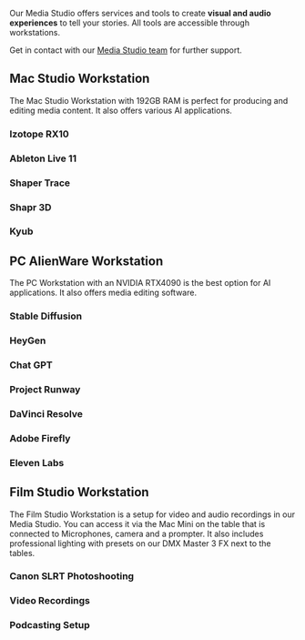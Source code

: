 Our Media Studio offers services and tools to create **visual and audio experiences** to tell your stories. All tools are accessible through workstations.

Get in contact with our [Media Studio team](../team/team.md/#media-studio-team) for further support.

## Mac Studio Workstation  

The Mac Studio Workstation with 192GB RAM is perfect for producing and editing media content. It also offers various AI applications.

### Izotope RX10

### Ableton Live 11

### Shaper Trace

### Shapr 3D

### Kyub

## PC AlienWare Workstation

The PC Workstation with an NVIDIA RTX4090 is the best option for AI applications. It also offers media editing software.

### Stable Diffusion

### HeyGen

### Chat GPT

### Project Runway

### DaVinci Resolve

### Adobe Firefly

### Eleven Labs

## Film Studio Workstation

The Film Studio Workstation is a setup for video and audio recordings in our Media Studio. You can access it via the Mac Mini on the table that is connected to Microphones, camera and a prompter. It also includes professional lighting with presets on our DMX Master 3 FX next to the tables.

### Canon SLRT Photoshooting

### Video Recordings

### Podcasting Setup